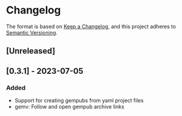 # Changelog

The format is based on [Keep a Changelog](https://keepachangelog.com/en/1.0.0/),
and this project adheres to
[Semantic Versioning](https://semver.org/spec/v2.0.0.html).

## [Unreleased]

## [0.3.1] - 2023-07-05

### Added
- Support for creating gempubs from yaml project files
- gemv: Follow and open gempub archive links
